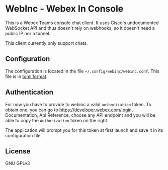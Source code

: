 # WebInc - Webex In Console
This is a Webex Teams console chat client. It uses Cisco's undocumented WebSocket API and thus doesn't rely on webhooks, so it doesn't need a public IP nor a tunnel.

This client currently only support chats.

## Configuration
The configuration is located in the file `~/.config/webinc/webinc.conf`. This file is in [toml format](https://godoc.org/github.com/BurntSushi/toml).

## Authentication
For now you have to provide to webinc a valid `authorization` token. To obtain one, you can go to https://developer.webex.com/login, Documentation, Api Reference, choose any API endpoint and you will be able to copy the `Authorization` token on the right.

The application will prompt you for this token at first launch and save it in its configuration file.

## License
GNU GPLv3
